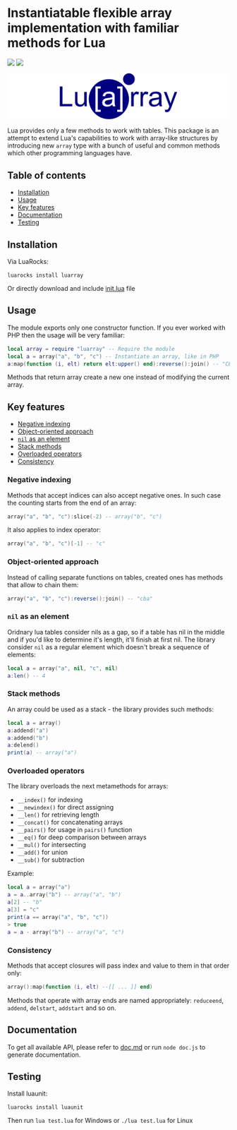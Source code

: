 # Instantiatable flexible array implementation with familiar methods for Lua
[![](https://img.shields.io/github/license/stein197/luarray)](LICENSE)
[![](https://img.shields.io/luarocks/v/stein197/luarray)](https://luarocks.org/modules/stein197/luarray)

![luarray](logo.svg)

Lua provides only a few methods to work with tables. This package is an attempt to extend Lua's capabilities to work with array-like structures by introducing new `array` type with a bunch of useful and common methods which other programming languages have.

## Table of contents
- [Installation](#installation)
- [Usage](#usage)
- [Key features](#key-features)
- [Documentation](#documentation)
- [Testing](#testing)

## Installation
Via LuaRocks:
```
luarocks install luarray
```
Or directly download and include [init.lua](init.lua) file

## Usage
The module exports only one constructor function. If you ever worked with PHP then the usage will be very familiar:
```lua
local array = require "luarray" -- Require the module
local a = array("a", "b", "c") -- Instantiate an array, like in PHP
a:map(function (i, elt) return elt:upper() end):reverse():join() -- "CBA"
```
Methods that return array create a new one instead of modifying the current array.

## Key features
- [Negative indexing](#negative-indexing)
- [Object-oriented approach](#object-oriented-approach)
- [`nil` as an element](#nil-as-an-element)
- [Stack methods](#stack-methods)
- [Overloaded operators](#overloaded-operators)
- [Consistency](#consistency)

### Negative indexing
Methods that accept indices can also accept negative ones. In such case the counting starts from the end of an array:
```lua
array("a", "b", "c"):slice(-2) -- array("b", "c")
```
It also applies to index operator:
```lua
array("a", "b", "c")[-1] -- "c"
```

### Object-oriented approach
Instead of calling separate functions on tables, created ones has methods that allow to chain them:
```lua
array("a", "b", "c"):reverse():join() -- "cba"
```

### `nil` as an element
Oridnary lua tables consider nils as a gap, so if a table has nil in the middle and if you'd like to determine it's length, it'll finish at first nil. The library consider `nil` as a regular element which doesn't break a sequence of elements:
```lua
local a = array("a", nil, "c", nil)
a:len() -- 4
```

### Stack methods
An array could be used as a stack - the library provides such methods:
```lua
local a = array()
a:addend("a")
a:addend("b")
a:delend()
print(a) -- array("a")
```

### Overloaded operators
The library overloads the next metamethods for arrays:
- `__index()` for indexing
- `__newindex()` for direct assigning
- `__len()` for retrieving length
- `__concat()` for concatenating arrays
- `__pairs()` for usage in `pairs()` function
- `__eq()` for deep comparison between arrays
- `__mul()` for intersecting
- `__add()` for union
- `__sub()` for subtraction

Example:
```lua
local a = array("a")
a = a..array("b") -- array("a", "b")
a[2] -- "b"
a[3] = "c"
print(a == array("a", "b", "c"))
> true
a = a - array("b") -- array("a", "c")
```

### Consistency
Methods that accept closures will pass index and value to them in that order only:
```lua
array():map(function (i, elt) --[[ ... ]] end)
```
Methods that operate with array ends are named appropriately: `reduceend`, `addend`, `delstart`, `addstart` and so on.

## Documentation
To get all available API, please refer to [doc.md](doc.md) or run `node doc.js` to generate documentation.

## Testing
Install luaunit:
```
luarocks install luaunit
```

Then run `lua test.lua` for Windows or `./lua test.lua` for Linux
